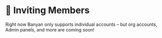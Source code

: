 # 🧑 Inviting Members

Right now Banyan only supports individual accounts – but org accounts, Admin panels, and more are coming soon!

